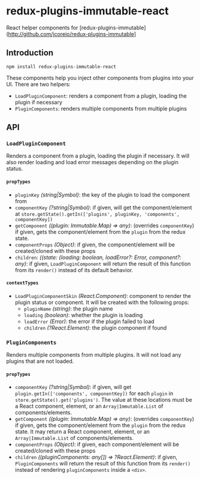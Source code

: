 # redux-plugins-immutable-react

React helper components for [redux-plugins-immutable](http://github.com/jcoreio/redux-plugins-immutable]

## Introduction

```
npm install redux-plugins-immutable-react
```

These components help you inject other components from plugins into your UI.  There are two helpers:
- `LoadPluginComponent`: renders a component from a plugin, loading the plugin if necessary
- `PluginComponents`: renders multiple components from multiple plugins

## API

### `LoadPluginComponent`

Renders a component from a plugin, loading the plugin if necessary.  It will also render loading and load error messages
depending on the plugin status.

#### `propTypes`
- `pluginKey` *(string|Symbol)*: the key of the plugin to load the component from
- `componentKey` *(?string|Symbol)*: if given, will get the component/element at
`store.getState().getIn(['plugins', pluginKey, 'components', componentKey])`
- `getComponent` *((plugin: Immutable.Map) => any)*: (overrides `componentKey`) if given, gets the component/element
from the `plugin` from the redux state.
- `componentProps` *(Object)*: if given, the component/element will be created/cloned with these props
- `children`: *((state: {loading: boolean, loadError?: Error, component?: any)*: if given, `LoadPluginComponent` will
return the result of this function from its `render()` instead of its default behavior.

#### `contextTypes`
- `LoadPluginComponentSkin` *(React.Component)*: component to render the plugin status or component.  It will be created
with the following props:
  - `pluginName` *(string)*: the plugin name
  - `loading` *(boolean)*: whether the plugin is loading
  - `loadError` *(Error)*: the error if the plugin failed to load
  - `children` *(?React.Element)*: the plugin component if found

### `PluginComponents`

Renders multiple components from multiple plugins.  It will not load any plugins that are not loaded.

#### `propTypes`
- `componentKey` *(?string|Symbol)*: if given, will get `plugin.getIn(['components', componentKey])` for each `plugin`
in `store.getState().get('plugins')`.  The value at these locations must be a React component, element, or an
`Array|Immutable.List` of components/elements.
- `getComponent` *((plugin: Immutable.Map) => any)*: (overrides `componentKey`) if given, gets the component/element
from the `plugin` from the redux state.  It may return a React component, element, or an `Array|Immutable.List` of
components/elements.
- `componentProps` *(Object)*: if given, each component/element will be created/cloned with these props
- `children` *((pluginComponents: any[]) => ?React.Element)*: if given, `PluginComponents` will return the result of
this function from its `render()` instead of rendering `pluginComponents` inside a `<div>`.
